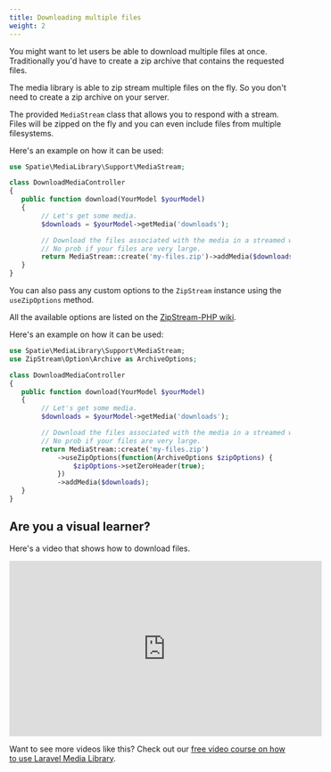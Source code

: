 ```yaml
---
title: Downloading multiple files
weight: 2
---
```


You might want to let users be able to download multiple files at once. Traditionally you'd have to create a zip archive that contains the requested files.

The media library is able to zip stream multiple files on the fly. So you don't need to create a zip archive on your server.

The provided `MediaStream` class that allows you to respond with a stream. Files will be zipped on the fly and you can even include files from multiple filesystems.

Here's an example on how it can be used:

```php
use Spatie\MediaLibrary\Support\MediaStream;

class DownloadMediaController
{
   public function download(YourModel $yourModel)
   {
        // Let's get some media.
        $downloads = $yourModel->getMedia('downloads');

        // Download the files associated with the media in a streamed way.
        // No prob if your files are very large.
        return MediaStream::create('my-files.zip')->addMedia($downloads);
   }
}
```

You can also pass any custom options to the `ZipStream` instance using the `useZipOptions` method.

All the available options are listed on the [ZipStream-PHP wiki](https://github.com/maennchen/ZipStream-PHP/wiki/Available-options).

Here's an example on how it can be used:

```php
use Spatie\MediaLibrary\Support\MediaStream;
use ZipStream\Option\Archive as ArchiveOptions;

class DownloadMediaController
{
   public function download(YourModel $yourModel)
   {
        // Let's get some media.
        $downloads = $yourModel->getMedia('downloads');

        // Download the files associated with the media in a streamed way.
        // No prob if your files are very large.
        return MediaStream::create('my-files.zip')
            ->useZipOptions(function(ArchiveOptions $zipOptions) {
                $zipOptions->setZeroHeader(true);
            })
            ->addMedia($downloads);
   }
}
```

## Are you a visual learner?

Here's a video that shows how to download files.

<iframe width="560" height="315" src="https://www.youtube.com/embed/cVcN03MWTb4" frameborder="0" allow="accelerometer; autoplay; clipboard-write; encrypted-media; gyroscope; picture-in-picture" allowfullscreen></iframe>

Want to see more videos like this? Check out our [free video course on how to use Laravel Media Library](https://spatie.be/courses/discovering-laravel-media-library).
